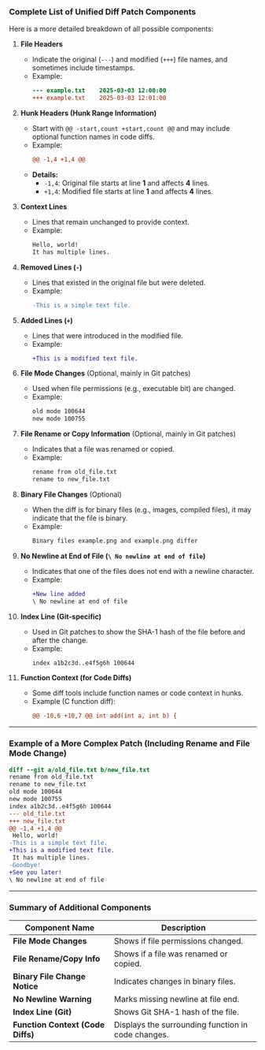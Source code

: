 ### **Complete List of Unified Diff Patch Components**

Here is a more detailed breakdown of all possible components:

1. **File Headers**
   - Indicate the original (`---`) and modified (`+++`) file names, and sometimes include timestamps.
   - Example:
     ```diff
     --- example.txt    2025-03-03 12:00:00
     +++ example.txt    2025-03-03 12:01:00
     ```

2. **Hunk Headers (Hunk Range Information)**
   - Start with `@@ -start,count +start,count @@` and may include optional function names in code diffs.
   - Example:
     ```diff
     @@ -1,4 +1,4 @@
     ```
   - **Details:**
     - `-1,4`: Original file starts at line **1** and affects **4** lines.
     - `+1,4`: Modified file starts at line **1** and affects **4** lines.

3. **Context Lines**
   - Lines that remain unchanged to provide context.
   - Example:
     ```diff
     Hello, world!
     It has multiple lines.
     ```

4. **Removed Lines (`-`)**
   - Lines that existed in the original file but were deleted.
   - Example:
     ```diff
     -This is a simple text file.
     ```

5. **Added Lines (`+`)**
   - Lines that were introduced in the modified file.
   - Example:
     ```diff
     +This is a modified text file.
     ```

6. **File Mode Changes** (Optional, mainly in Git patches)
   - Used when file permissions (e.g., executable bit) are changed.
   - Example:
     ```diff
     old mode 100644
     new mode 100755
     ```

7. **File Rename or Copy Information** (Optional, mainly in Git patches)
   - Indicates that a file was renamed or copied.
   - Example:
     ```diff
     rename from old_file.txt
     rename to new_file.txt
     ```

8. **Binary File Changes** (Optional)
   - When the diff is for binary files (e.g., images, compiled files), it may indicate that the file is binary.
   - Example:
     ```diff
     Binary files example.png and example.png differ
     ```

9. **No Newline at End of File (`\ No newline at end of file`)**
   - Indicates that one of the files does not end with a newline character.
   - Example:
     ```diff
     +New line added
     \ No newline at end of file
     ```

10. **Index Line (Git-specific)**
    - Used in Git patches to show the SHA-1 hash of the file before and after the change.
    - Example:
      ```diff
      index a1b2c3d..e4f5g6h 100644
      ```

11. **Function Context (for Code Diffs)**
    - Some diff tools include function names or code context in hunks.
    - Example (C function diff):
      ```diff
      @@ -10,6 +10,7 @@ int add(int a, int b) {
      ```

---

### **Example of a More Complex Patch (Including Rename and File Mode Change)**
```diff
diff --git a/old_file.txt b/new_file.txt
rename from old_file.txt
rename to new_file.txt
old mode 100644
new mode 100755
index a1b2c3d..e4f5g6h 100644
--- old_file.txt
+++ new_file.txt
@@ -1,4 +1,4 @@
 Hello, world!
-This is a simple text file.
+This is a modified text file.
 It has multiple lines.
-Goodbye!
+See you later!
\ No newline at end of file
```

---

### **Summary of Additional Components**
| Component Name                 | Description |
|--------------------------------|-------------|
| **File Mode Changes**          | Shows if file permissions changed. |
| **File Rename/Copy Info**      | Shows if a file was renamed or copied. |
| **Binary File Change Notice**  | Indicates changes in binary files. |
| **No Newline Warning**         | Marks missing newline at file end. |
| **Index Line (Git)**           | Shows Git SHA-1 hash of the file. |
| **Function Context (Code Diffs)** | Displays the surrounding function in code changes. |